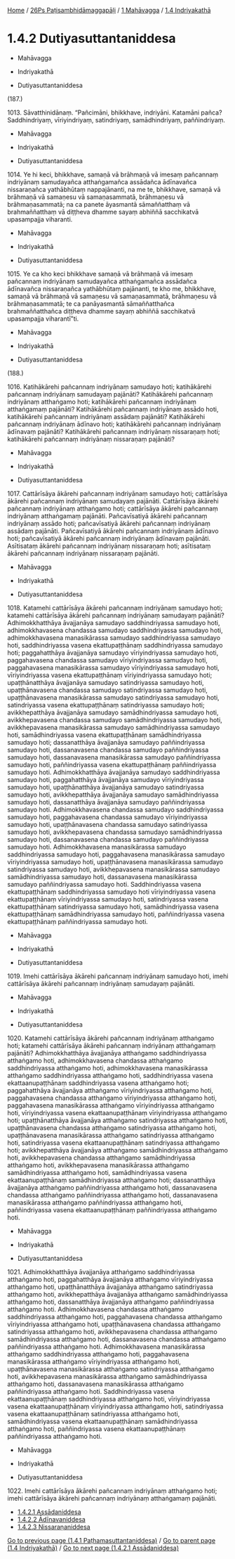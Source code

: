 
[Home](/) / [26Ps Paṭisambhidāmaggapāḷi](../...md) / [1 Mahāvagga](...md) / [1.4 Indriyakathā](../26Ps/1/1.4.md)

# 1.4.2 Dutiyasuttantaniddesa

* Mahāvagga

* Indriyakathā

* Dutiyasuttantaniddesa

(187.)

1013\. Sāvatthinidānaṃ. “Pañcimāni, bhikkhave, indriyāni. Katamāni pañca? Saddhindriyaṃ, vīriyindriyaṃ, satindriyaṃ, samādhindriyaṃ, paññindriyaṃ.

* Mahāvagga

* Indriyakathā

* Dutiyasuttantaniddesa

1014\. Ye hi keci, bhikkhave, samaṇā vā brāhmaṇā vā imesaṃ pañcannaṃ indriyānaṃ samudayañca atthaṅgamañca assādañca ādīnavañca nissaraṇañca yathābhūtaṃ nappajānanti, na me te, bhikkhave, samaṇā vā brāhmaṇā vā samaṇesu vā samaṇasammatā, brāhmaṇesu vā brāhmaṇasammatā; na ca panete āyasmantā sāmaññatthaṃ vā brahmaññatthaṃ vā diṭṭheva dhamme sayaṃ abhiññā sacchikatvā upasampajja viharanti.

* Mahāvagga

* Indriyakathā

* Dutiyasuttantaniddesa

1015\. Ye ca kho keci bhikkhave samaṇā vā brāhmaṇā vā imesaṃ pañcannaṃ indriyānaṃ samudayañca atthaṅgamañca assādañca ādīnavañca nissaraṇañca yathābhūtaṃ pajānanti, te kho me, bhikkhave, samaṇā vā brāhmaṇā vā samaṇesu vā samaṇasammatā, brāhmaṇesu vā brāhmaṇasammatā; te ca panāyasmantā sāmaññatthañca brahmaññatthañca diṭṭheva dhamme sayaṃ abhiññā sacchikatvā upasampajja viharantī”ti.

* Mahāvagga

* Indriyakathā

* Dutiyasuttantaniddesa

(188.)

1016\. Katihākārehi pañcannaṃ indriyānaṃ samudayo hoti; katihākārehi pañcannaṃ indriyānaṃ samudayaṃ pajānāti? Katihākārehi pañcannaṃ indriyānaṃ atthaṅgamo hoti; katihākārehi pañcannaṃ indriyānaṃ atthaṅgamaṃ pajānāti? Katihākārehi pañcannaṃ indriyānaṃ assādo hoti, katihākārehi pañcannaṃ indriyānaṃ assādaṃ pajānāti? Katihākārehi pañcannaṃ indriyānaṃ ādīnavo hoti; katihākārehi pañcannaṃ indriyānaṃ ādīnavaṃ pajānāti? Katihākārehi pañcannaṃ indriyānaṃ nissaraṇaṃ hoti; katihākārehi pañcannaṃ indriyānaṃ nissaraṇaṃ pajānāti?

* Mahāvagga

* Indriyakathā

* Dutiyasuttantaniddesa

1017\. Cattārīsāya ākārehi pañcannaṃ indriyānaṃ samudayo hoti; cattārīsāya ākārehi pañcannaṃ indriyānaṃ samudayaṃ pajānāti. Cattārīsāya ākārehi pañcannaṃ indriyānaṃ atthaṅgamo hoti; cattārīsāya ākārehi pañcannaṃ indriyānaṃ atthaṅgamaṃ pajānāti. Pañcavīsatiyā ākārehi pañcannaṃ indriyānaṃ assādo hoti; pañcavīsatiyā ākārehi pañcannaṃ indriyānaṃ assādaṃ pajānāti. Pañcavīsatiyā ākārehi pañcannaṃ indriyānaṃ ādīnavo hoti; pañcavīsatiyā ākārehi pañcannaṃ indriyānaṃ ādīnavaṃ pajānāti. Asītisataṃ ākārehi pañcannaṃ indriyānaṃ nissaraṇaṃ hoti; asītisataṃ ākārehi pañcannaṃ indriyānaṃ nissaraṇaṃ pajānāti.

* Mahāvagga

* Indriyakathā

* Dutiyasuttantaniddesa

1018\. Katamehi cattārīsāya ākārehi pañcannaṃ indriyānaṃ samudayo hoti; katamehi cattārīsāya ākārehi pañcannaṃ indriyānaṃ samudayaṃ pajānāti? Adhimokkhatthāya āvajjanāya samudayo saddhindriyassa samudayo hoti, adhimokkhavasena chandassa samudayo saddhindriyassa samudayo hoti, adhimokkhavasena manasikārassa samudayo saddhindriyassa samudayo hoti, saddhindriyassa vasena ekattupaṭṭhānaṃ saddhindriyassa samudayo hoti; paggahatthāya āvajjanāya samudayo vīriyindriyassa samudayo hoti, paggahavasena chandassa samudayo vīriyindriyassa samudayo hoti, paggahavasena manasikārassa samudayo vīriyindriyassa samudayo hoti, vīriyindriyassa vasena ekattupaṭṭhānaṃ vīriyindriyassa samudayo hoti; upaṭṭhānatthāya āvajjanāya samudayo satindriyassa samudayo hoti, upaṭṭhānavasena chandassa samudayo satindriyassa samudayo hoti, upaṭṭhānavasena manasikārassa samudayo satindriyassa samudayo hoti, satindriyassa vasena ekattupaṭṭhānaṃ satindriyassa samudayo hoti; avikkhepatthāya āvajjanāya samudayo samādhindriyassa samudayo hoti, avikkhepavasena chandassa samudayo samādhindriyassa samudayo hoti, avikkhepavasena manasikārassa samudayo samādhindriyassa samudayo hoti, samādhindriyassa vasena ekattupaṭṭhānaṃ samādhindriyassa samudayo hoti; dassanatthāya āvajjanāya samudayo paññindriyassa samudayo hoti, dassanavasena chandassa samudayo paññindriyassa samudayo hoti, dassanavasena manasikārassa samudayo paññindriyassa samudayo hoti, paññindriyassa vasena ekattupaṭṭhānaṃ paññindriyassa samudayo hoti. Adhimokkhatthāya āvajjanāya samudayo saddhindriyassa samudayo hoti, paggahatthāya āvajjanāya samudayo vīriyindriyassa samudayo hoti, upaṭṭhānatthāya āvajjanāya samudayo satindriyassa samudayo hoti, avikkhepatthāya āvajjanāya samudayo samādhindriyassa samudayo hoti, dassanatthāya āvajjanāya samudayo paññindriyassa samudayo hoti. Adhimokkhavasena chandassa samudayo saddhindriyassa samudayo hoti, paggahavasena chandassa samudayo vīriyindriyassa samudayo hoti, upaṭṭhānavasena chandassa samudayo satindriyassa samudayo hoti, avikkhepavasena chandassa samudayo samādhindriyassa samudayo hoti, dassanavasena chandassa samudayo paññindriyassa samudayo hoti. Adhimokkhavasena manasikārassa samudayo saddhindriyassa samudayo hoti, paggahavasena manasikārassa samudayo vīriyindriyassa samudayo hoti, upaṭṭhānavasena manasikārassa samudayo satindriyassa samudayo hoti, avikkhepavasena manasikārassa samudayo samādhindriyassa samudayo hoti, dassanavasena manasikārassa samudayo paññindriyassa samudayo hoti. Saddhindriyassa vasena ekattupaṭṭhānaṃ saddhindriyassa samudayo hoti vīriyindriyassa vasena ekattupaṭṭhānaṃ vīriyindriyassa samudayo hoti, satindriyassa vasena ekattupaṭṭhānaṃ satindriyassa samudayo hoti, samādhindriyassa vasena ekattupaṭṭhānaṃ samādhindriyassa samudayo hoti, paññindriyassa vasena ekattupaṭṭhānaṃ paññindriyassa samudayo hoti.

* Mahāvagga

* Indriyakathā

* Dutiyasuttantaniddesa

1019\. Imehi cattārīsāya ākārehi pañcannaṃ indriyānaṃ samudayo hoti, imehi cattārīsāya ākārehi pañcannaṃ indriyānaṃ samudayaṃ pajānāti.

* Mahāvagga

* Indriyakathā

* Dutiyasuttantaniddesa

1020\. Katamehi cattārīsāya ākārehi pañcannaṃ indriyānaṃ atthaṅgamo hoti; katamehi cattārīsāya ākārehi pañcannaṃ indriyānaṃ atthaṅgamaṃ pajānāti? Adhimokkhatthāya āvajjanāya atthaṅgamo saddhindriyassa atthaṅgamo hoti, adhimokkhavasena chandassa atthaṅgamo saddhindriyassa atthaṅgamo hoti, adhimokkhavasena manasikārassa atthaṅgamo saddhindriyassa atthaṅgamo hoti, saddhindriyassa vasena ekattaanupaṭṭhānaṃ saddhindriyassa vasena atthaṅgamo hoti; paggahatthāya āvajjanāya atthaṅgamo vīriyindriyassa atthaṅgamo hoti, paggahavasena chandassa atthaṅgamo vīriyindriyassa atthaṅgamo hoti, paggahavasena manasikārassa atthaṅgamo vīriyindriyassa atthaṅgamo hoti, vīriyindriyassa vasena ekattaanupaṭṭhānaṃ vīriyindriyassa atthaṅgamo hoti; upaṭṭhānatthāya āvajjanāya atthaṅgamo satindriyassa atthaṅgamo hoti, upaṭṭhānavasena chandassa atthaṅgamo satindriyassa atthaṅgamo hoti, upaṭṭhānavasena manasikārassa atthaṅgamo satindriyassa atthaṅgamo hoti, satindriyassa vasena ekattaanupaṭṭhānaṃ satindriyassa atthaṅgamo hoti; avikkhepatthāya āvajjanāya atthaṅgamo samādhindriyassa atthaṅgamo hoti, avikkhepavasena chandassa atthaṅgamo samādhindriyassa atthaṅgamo hoti, avikkhepavasena manasikārassa atthaṅgamo samādhindriyassa atthaṅgamo hoti, samādhindriyassa vasena ekattaanupaṭṭhānaṃ samādhindriyassa atthaṅgamo hoti; dassanatthāya āvajjanāya atthaṅgamo paññindriyassa atthaṅgamo hoti, dassanavasena chandassa atthaṅgamo paññindriyassa atthaṅgamo hoti, dassanavasena manasikārassa atthaṅgamo paññindriyassa atthaṅgamo hoti, paññindriyassa vasena ekattaanupaṭṭhānaṃ paññindriyassa atthaṅgamo hoti.

* Mahāvagga

* Indriyakathā

* Dutiyasuttantaniddesa

1021\. Adhimokkhatthāya āvajjanāya atthaṅgamo saddhindriyassa atthaṅgamo hoti, paggahatthāya āvajjanāya atthaṅgamo vīriyindriyassa atthaṅgamo hoti, upaṭṭhānatthāya āvajjanāya atthaṅgamo satindriyassa atthaṅgamo hoti, avikkhepatthāya āvajjanāya atthaṅgamo samādhindriyassa atthaṅgamo hoti, dassanatthāya āvajjanāya atthaṅgamo paññindriyassa atthaṅgamo hoti. Adhimokkhavasena chandassa atthaṅgamo saddhindriyassa atthaṅgamo hoti, paggahavasena chandassa atthaṅgamo vīriyindriyassa atthaṅgamo hoti, upaṭṭhānavasena chandassa atthaṅgamo satindriyassa atthaṅgamo hoti, avikkhepavasena chandassa atthaṅgamo samādhindriyassa atthaṅgamo hoti, dassanavasena chandassa atthaṅgamo paññindriyassa atthaṅgamo hoti. Adhimokkhavasena manasikārassa atthaṅgamo saddhindriyassa atthaṅgamo hoti, paggahavasena manasikārassa atthaṅgamo vīriyindriyassa atthaṅgamo hoti, upaṭṭhānavasena manasikārassa atthaṅgamo satindriyassa atthaṅgamo hoti, avikkhepavasena manasikārassa atthaṅgamo samādhindriyassa atthaṅgamo hoti, dassanavasena manasikārassa atthaṅgamo paññindriyassa atthaṅgamo hoti. Saddhindriyassa vasena ekattaanupaṭṭhānaṃ saddhindriyassa atthaṅgamo hoti, vīriyindriyassa vasena ekattaanupaṭṭhānaṃ vīriyindriyassa atthaṅgamo hoti, satindriyassa vasena ekattaanupaṭṭhānaṃ satindriyassa atthaṅgamo hoti, samādhindriyassa vasena ekattaanupaṭṭhānaṃ samādhindriyassa atthaṅgamo hoti, paññindriyassa vasena ekattaanupaṭṭhānaṃ paññindriyassa atthaṅgamo hoti.

* Mahāvagga

* Indriyakathā

* Dutiyasuttantaniddesa

1022\. Imehi cattārīsāya ākārehi pañcannaṃ indriyānaṃ atthaṅgamo hoti; imehi cattārīsāya ākārehi pañcannaṃ indriyānaṃ atthaṅgamaṃ pajānāti.

* [1.4.2.1 Assādaniddesa](1.4.2/1.4.2.1.md)
* [1.4.2.2 Ādīnavaniddesa](1.4.2/1.4.2.2.md)
* [1.4.2.3 Nissaraṇaniddesa](1.4.2/1.4.2.3.md)

[Go to previous page (1.4.1 Paṭhamasuttantaniddesa)](1.4.1.md) / [Go to parent page (1.4 Indriyakathā)](../26Ps/1/1.4.md) / [Go to next page (1.4.2.1 Assādaniddesa)](1.4.2/1.4.2.1.md)


